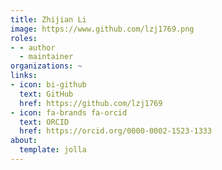 ```yaml
---
title: Zhijian Li
image: https://www.github.com/lzj1769.png
roles:
- - author
  - maintainer
organizations: ~
links:
- icon: bi-github
  text: GitHub
  href: https://github.com/lzj1769
- icon: fa-brands fa-orcid
  text: ORCID
  href: https://orcid.org/0000-0002-1523-1333
about:
  template: jolla
---
```


